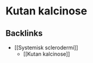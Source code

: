 # Kutan kalcinose
## Backlinks
* [[Systemisk sclerodermi]]
	* [[Kutan kalcinose]]

<!-- #anki/tag/med/Derma #anki/deck/Medicine #anki/tag/med/GP -->

<!-- {BearID:1DB54FE6-C704-4DD3-A593-79BC5B3E6609-84084-0000A03102D408AC} -->
